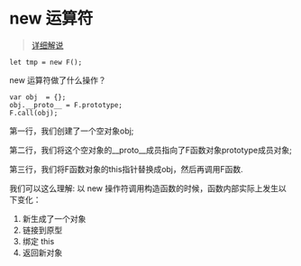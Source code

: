 # new 运算符

> [详细解说](https://www.cnblogs.com/onepixel/p/5043523.html)

```JS
let tmp = new F();
```

new 运算符做了什么操作？

```JS
var obj  = {};
obj.__proto__ = F.prototype;
F.call(obj);
```

第一行，我们创建了一个空对象obj;

第二行，我们将这个空对象的__proto__成员指向了F函数对象prototype成员对象;

第三行，我们将F函数对象的this指针替换成obj，然后再调用F函数.

我们可以这么理解: 以 new 操作符调用构造函数的时候，函数内部实际上发生以下变化：

1. 新生成了一个对象
2. 链接到原型
3. 绑定 this
4. 返回新对象
